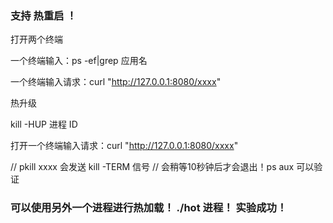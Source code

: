 
### 支持 热重启 ！

打开两个终端

一个终端输入：ps -ef|grep 应用名

一个终端输入请求：curl "http://127.0.0.1:8080/xxxx"

热升级

kill -HUP 进程 ID

打开一个终端输入请求：curl "http://127.0.0.1:8080/xxxx"



// pkill xxxx  会发送 kill -TERM 信号
// 会稍等10秒钟后才会退出！ps aux 可以验证




### 可以使用另外一个进程进行热加载！ ./hot 进程！ 实验成功！
